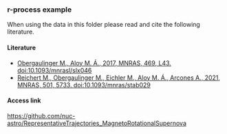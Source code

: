 ### r-process example
When using the data in this folder please read and cite the following literature.
#### Literature
- [Obergaulinger M., Aloy M. Á., 2017, MNRAS, 469, L43. doi:10.1093/mnrasl/slx046](https://ui.adsabs.harvard.edu/abs/2017MNRAS.469L..43O/abstract)
- [Reichert M., Obergaulinger M., Eichler M., Aloy M. Á., Arcones A., 2021, MNRAS, 501, 5733. doi:10.1093/mnras/stab029](https://ui.adsabs.harvard.edu/abs/2021MNRAS.501.5733R/abstract)
#### Access link
https://github.com/nuc-astro/RepresentativeTrajectories_MagnetoRotationalSupernova
